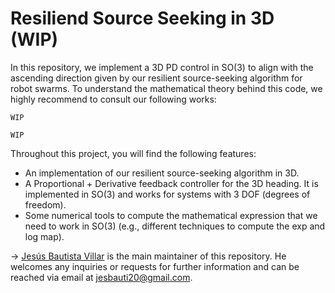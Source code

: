 # Resiliend Source Seeking in 3D (WIP)

In this repository, we implement a 3D PD control in SO(3) to align with the ascending direction given by our resilient source-seeking algorithm for robot swarms. To understand the mathematical theory behind this code, we highly recommend to consult our following works:

    WIP

    WIP
  
Throughout this project, you will find the following features:

* An implementation of our resilient source-seeking algorithm in 3D.
* A Proportional + Derivative feedback controller for the 3D heading. It is implemented in SO(3) and works for systems with 3 DOF (degrees of freedom). 
* Some numerical tools to compute the mathematical expression that we need to work in SO(3) (e.g., different techniques to compute the exp and log map).
    
-> [Jesús Bautista Villar](https://sites.google.com/view/jbautista-research) is the main maintainer of this repository. He welcomes any inquiries or requests for further information and can be reached via email at <jesbauti20@gmail.com>.
